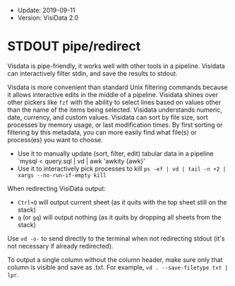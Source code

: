 - Update: 2019-09-11
- Version: VisiData 2.0

# STDOUT pipe/redirect

Visdata is pipe-friendly, it works well with other tools in a pipeline.  Visidata can interactively filter stdin, and save the
results to stdout.

Visdata is more convenient than standard Unix filtering commands because it allows interactive edits in the middle of a pipeline.
Visidata shines over other pickers like `fzf` with the ability to select lines based on values other than
the name of the items being selected.  Visidata understands numeric, date, currency, and custom values.  Visidata can
sort by file size, sort processes by memory usage, or last modification times.  By first sorting or filtering by
this metadata, you can more easily find what file(s) or process(es) you want to choose.

   - Use it to manually update (sort, filter, edit) tabular data in a pipeline  `mysql < query.sql | vd | awk 'awkity {awk}'
   - Use it to interactively pick processes to kill `ps -ef | vd | tail -n +2 | xargs --no-run-if-empty kill`

When redirecting VisiData output:

   - `Ctrl+Q` will output current sheet (as it quits with the top sheet still on the stack)
   - `q` (or `gq`) will output nothing (as it quits by dropping all sheets from the stack)

Use `vd -o-` to send directly to the terminal when not redirecting stdout (it's not necessary if already redirected).

To output a single column without the column header, make sure only that column is visible and save as .txt.  For example, `vd . --save-filetype txt | lpr`.
